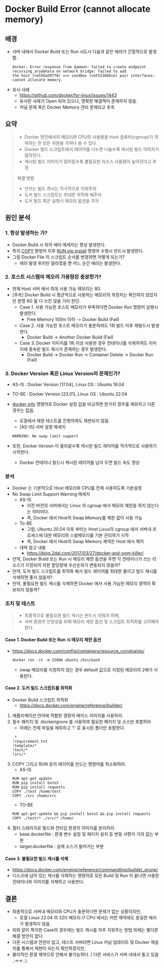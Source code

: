 # Docker Build Error (cannot allocate memory)

## 배경

- 서버 내에서 Docker Build 또는 Run 시도시 다음과 같은 에러가 간헐적으로 발생함.
  ```Shell
  docker: Error response from daemon: failed to create endpoint recursing_aryabhata on network bridge: failed to add
  the host (veth6ad97f8) <=> sandbox (veth23b66ce) pair interfaces: cannot allocate memory.
  ```
- 유사 사례
    - https://github.com/docker/for-linux/issues/1443
    - 유사한 사례가 Open 되어 있으나, 명확한 해결책이 존재하지 않음.
    - 커널 문제 혹은 Docker Memory 관리 문제라고 추측

## 요약

> - Docker 엔진에서의 메모리와 CPU의 사용량을 Host 컴퓨터(cgroup)가 허락하는 한 모든 자원을 가져다 쓸 수 있다.
> - Docker 빌드 스크립트에서 레이어를 나누면 나눌수록 캐시된 빌드 이미지가 많아진다.
> - 캐시된 빌드 이미지가 많아질수록 불필요한 리소스 사용량이 높아진다고 추정

> 해결 방법
> - 안쓰는 빌드 캐시는 적극적으로 지워주자
> - 도커 빌드 스크립트는 최대한 최적화 해주자
> - 도커 빌드 혹은 실행시 메모리 옵션을 주자

## 원인 분석

### 1. 항상 발생하는 가?

- Docker Build 시 위의 에러 메세지는 항상 발생한다.
- 특히 <u>COPY</u> 명령어 이후 <u>RUN pip install</u> 명령어 수행시 반드시 발생한다.
- 그럼 Docker File 의 스크립트 순서를 변경하면 어떻게 되는가?
    - 에러 발생 위치만 달라졌을 뿐 어느 순간 에러는 발생한다.

### 2. 호스트 시스템의 메모리 가용량은 충분한가?

- 현재 Host 서버 에서 최대 사용 가능 메모리는 8G
- [추측] Docker Build 시 평균적으로 사용하는 메모리의 측정치는 확인하지 않았지만 분명 8G 를 다 쓰진 않을 거라 판단.
    - Case 1. 사용 가능한 호스트 메모리가 부족하다면 Docker Run 명령어 실행시 발생한다.
        - Free Memory 100m 이하 -> Docker Build (Fail)
    - Case 2. 사용 가능한 호스트 메모리가 충분하여도 1회 빌드 이후 재빌드시 발생한다.
        - Docker Build -> Another Docker Build (Fail)
    - Case 3. Docker 이미지를 1회 이상 사용한 경우 컨테이너를 삭제하여도 이미지에 종속된 빌드 캐시가 존재하는 경우 발생한다.
        - Docker Build -> Docker Run -> Container Delete -> Docker Run (Fail)

### 3. Docker Version 혹은 Linux Version의 문제인가?

- AS-IS : Docker Version [17.04], Linux OS : Ubuntu 16.04
- TO-BE : Docker Version [23.01], Linux OS : Ubuntu 22.04
- <u>docker info</u> 명령어로 Docker 설정 값을 비교하면 한가지 경우를 제외하고 다른 경우는 없음.
  - 로컬에서 재현 테스트를 진행하여도 재현되지 않음.
  - [AS-IS] 서버 설정 메세지

  ```Shell
  WARNING: No swap limit support
  ```
- 또한, Docker Version 이 올라갈수록 캐시된 빌드 레이어를 적극적으로 사용하기 시작한다.
    - Docker 컨테이너 빌드시 캐시된 레이어를 남겨 두면 빌드 속도 향상

### 분석

- Docker 는 기본적으로 Host 메모리와 CPU를 전체 사용하도록 기본설정
- No Swap Limit Support Warning 메세지
    - AS-IS
        - 이전 버전의 서버에서는 Linux 의 cgroup 에서 메모리 제한을 하지 않는다는 의미이다.
        - 즉, Docker 에서 Host의 Swap Memory를 제한 없이 사용 가능
    - To-BE
        - 그럼, Ubuntu 20.04 이후 부터는 Host Lixux의 cgroup 에서 서버내 프로세스에 대한 메모리와 스왑메모리를 기본 관리하기 시작
        - 즉, Docker 에서 Host의 Swap Memory 제약은 Host 에서 제어
    - 대략 참고 내용
        - https://blog.2dal.com/2017/03/27/docker-and-oom-killer/
- 만약, Docker Build 또는 Run 시 메모리 제한 옵션을 주면 각 컨테이너가 쓰는 리소스가 지정되어 자원 할당량에 우선순위가 변동되지 않을까?
- 만약, 도커 빌드 스크립트를 최적화 해서 빌드 레이어를 최대한 줄이고 빌드 캐시를 삭제하면 좋지 않을까?
- 만약, 불필요한 빌드 캐시를 삭제하면 Docker 에서 사용 가능한 메모리 영역이 확보되지 않을까?

### 조치 및 테스트

> - 최종적으로 불필요한 빌드 캐시는 반드시 지워야 하며,
> - 서버 환경의 안정성을 위해 메모리 제한 옵션 및 스크립트 최적화를 고려해야 한다.

#### Case 1. Docker Build 또는 Run 시 메모리 제한 옵션

- https://docs.docker.com/config/containers/resource_constraints/
    ```Shell
    docker run -it -m 2500m ubuntu /bin/bash
     ```
    - swap 메모리를 지정하지 않는 경우 default 값으로 지정된 메모리의 2배가 사용된다.

#### Case 2. 도커 빌드 스크립트를 최적화

- Docker Build 스크립트 최적화
    - https://docs.docker.com/engine/reference/builder/

1. 애플리케이션 언어에 적합한 경량의 베이스 이미지를 사용하라.
2. 필수 패키지 및 .dockerignore 를 사용하여 필요한 패키지 및 소스만 포함하라
    - 아래는 전체 파일을 제외하고 '!' 로 표시된 폴더만 포함한다.
   ```Docker
    *
   !requirement.txt
   !template/*
   !test/*
   !src/*
     ```
3. COPY 그리고 RUN 등의 레이어를 만드는 명령어를 최소화하라.
    - AS-IS
   ```Docker
   RUN apt-get update
   RUN pip install boto3
   RUN pip install requests
   COPY ./test /home/test
   COPY ./src /home/src
    ```
    - TO-BE
    ```Docker
    RUN apt-get update && pip install boto3 && pip install requests
    COPY ./test/* ./src/* /home/ 
    ```
4. 멀티 스테이지로 빌드와 런타임 환경의 이미지를 분리하라.
    - base.dockerfile : 환경 변수 설정 및 패키지 설치 등 변동 사항이 거의 없는 부분
    - target.dockerfile : 실제 소스가 들어가는 부분

#### Case 3. 불필요한 빌드 캐시를 삭제

- https://docs.docker.com/engine/reference/commandline/builder_prune/
- 디스크에 남아 있는 캐시를 삭제하는 명령어로 모든 Build 및 Run 이 끝나면 사용한 컨테이너와 이미지를 삭제하고 사용한다.

## 결론

- 최총적으로 서버내 메모리와 CPU가 충분하다면 문제가 없는 상황이지만,
    - 로컬 Linux 22.04 의 32G 메모리 i7 CPU 에서는 어떤 제약에도 동일한 에러가 발생하지 않음.
- 위와 같이 특이한 Case의 경우에는 빌드 캐시를 자주 지워주는 방법 외에는 별다른 해결 방안이 없다.
- 다른 시스템과 연관이 없고, 테스트 서버라면 Linux 커널 업데이트 및 Docker 재설치를 통해서 재현이 되는지 확인하겠지만,
- 물리적인 환경 제약으로 인해서 불가능하다. ( 다른 서비스가 서버 내에서 돌고 있음 ..ㅠㅠ..)
